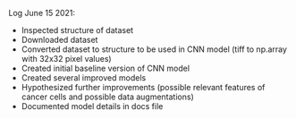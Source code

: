 Log June 15 2021:

- Inspected structure of dataset
- Downloaded dataset
- Converted dataset to structure to be used in CNN model (tiff to np.array with
  32x32 pixel values)
- Created initial baseline version of CNN model
- Created several improved models
- Hypothesized further improvements (possible relevant features of cancer cells
  and possible data augmentations)
- Documented model details in docs file

